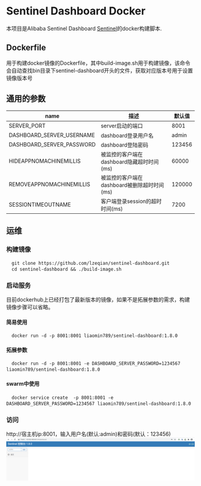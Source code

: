 # Sentinel Dashboard Docker

本项目是Alibaba Sentinel Dashboard [Sentinel](https://github.com/alibaba/Sentinel)的docker构建脚本.

## Dockerfile
用于构建docker镜像的Dockerfile，其中build-image.sh用于构建镜像，该命令会自动查找bin目录下sentinel-dashboard开头的文件，获取对应版本号用于设置镜像版本号


## 通用的参数

| name                         | 描述                            | 默认值                         |
| ---------------------------- | -------------------------------------- | ------------------------------ |
| SERVER_PORT                  | server启动的端口                         | 8001                           |
| DASHBOARD_SERVER_USERNAME    | dashboard登录用户名                  | admin            |
| DASHBOARD_SERVER_PASSWORD    | dashboard登陆密码                     | 123456                   |
| HIDEAPPNOMACHINEMILLIS       | 被监控的客户端在dashboard隐藏超时时间(ms)   | 60000                    |
| REMOVEAPPNOMACHINEMILLIS       | 被监控的客户端在dashboard被删除超时时间(ms)   | 120000                    |
| SESSIONTIMEOUTNAME       | 客户端登录session的超时时间(ms)   | 7200                    |

## 运维
### 构建镜像
```shell script
  git clone https://github.com/lzeqian/sentinel-dashboard.git
  cd sentinel-dashboard && ./build-image.sh
```
### 启动服务
目前dockerhub上已经打包了最新版本的镜像，如果不是拓展参数的需求，构建镜像步骤可以省略。
#### 简易使用
```shell script
  docker run -d -p 8001:8001 liaomin789/sentinel-dashboard:1.8.0
```
#### 拓展参数
```shell script
  docker run -d -p 8001:8001 -e DASHBOARD_SERVER_PASSWORD=1234567 liaomin789/sentinel-dashboard:1.8.0
```
#### swarm中使用
```shell script
  docker service create  -p 8001:8001 -e DASHBOARD_SERVER_PASSWORD=1234567 liaomin789/sentinel-dashboard:1.8.0
```
### 访问
http://宿主机ip:8001，输入用户名(默认:admin)和密码(默认：123456)
![](doc/board.png)

